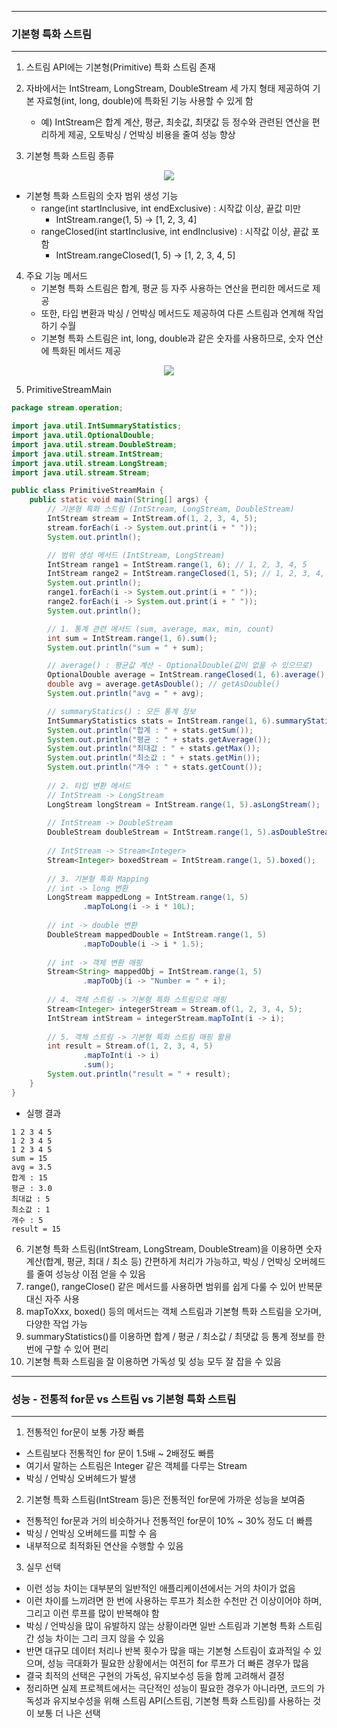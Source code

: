 -----
### 기본형 특화 스트림
-----
1. 스트림 API에는 기본형(Primitive) 특화 스트림 존재
2. 자바에서는 IntStream, LongStream, DoubleStream 세 가지 형태 제공하여 기본 자료형(int, long, double)에 특화된 기능 사용할 수 있게 함
   + 예) IntStream은 합계 계산, 평균, 최솟값, 최댓값 등 정수와 관련된 연산을 편리하게 제공, 오토박싱 / 언박싱 비용을 줄여 성능 향상

3. 기본형 특화 스트림 종류
<div align="center">
<img src="https://github.com/user-attachments/assets/7d44d4cc-7530-4a43-910b-8492276a88b8">
</div>

  - 기본형 특화 스트림의 숫자 범위 생성 기능
    + range(int startInclusive, int endExclusive) : 시작값 이상, 끝값 미만
      * IntStream.range(1, 5) → [1, 2, 3, 4]
    + rangeClosed(int startInclusive, int endInclusive) : 시작값 이상, 끝값 포함
      * IntStream.rangeClosed(1, 5) → [1, 2, 3, 4, 5]

4. 주요 기능 메서드
   - 기본형 특화 스트림은 합계, 평균 등 자주 사용하는 연산을 편리한 메서드로 제공
   - 또한, 타입 변환과 박싱 / 언박싱 메서드도 제공하여 다른 스트림과 연계해 작업하기 수월
   - 기본형 특화 스트림은 int, long, double과 같은 숫자를 사용하므로, 숫자 연산에 특화된 메서드 제공
<div align="center">
<img src="https://github.com/user-attachments/assets/c5c15414-e6fb-448a-b408-7dd6a2b380d9">
</div>

5. PrimitiveStreamMain
```java
package stream.operation;

import java.util.IntSummaryStatistics;
import java.util.OptionalDouble;
import java.util.stream.DoubleStream;
import java.util.stream.IntStream;
import java.util.stream.LongStream;
import java.util.stream.Stream;

public class PrimitiveStreamMain {
    public static void main(String[] args) {
        // 기본형 특화 스트림 (IntStream, LongStream, DoubleStream)
        IntStream stream = IntStream.of(1, 2, 3, 4, 5);
        stream.forEach(i -> System.out.print(i + " "));
        System.out.println();

        // 범위 생성 메서드 (IntStream, LongStream)
        IntStream range1 = IntStream.range(1, 6); // 1, 2, 3, 4, 5
        IntStream range2 = IntStream.rangeClosed(1, 5); // 1, 2, 3, 4, 5
        System.out.println();
        range1.forEach(i -> System.out.print(i + " "));
        range2.forEach(i -> System.out.print(i + " "));
        System.out.println();

        // 1. 통계 관련 메서드 (sum, average, max, min, count)
        int sum = IntStream.range(1, 6).sum();
        System.out.println("sum = " + sum);

        // average() : 평균값 계산 - OptionalDouble(값이 없을 수 있으므로)
        OptionalDouble average = IntStream.rangeClosed(1, 6).average();
        double avg = average.getAsDouble(); // getAsDouble()
        System.out.println("avg = " + avg);

        // summaryStatics() : 모든 통계 정보
        IntSummaryStatistics stats = IntStream.range(1, 6).summaryStatistics();
        System.out.println("합계 : " + stats.getSum());
        System.out.println("평균 : " + stats.getAverage());
        System.out.println("최대값 : " + stats.getMax());
        System.out.println("최소값 : " + stats.getMin());
        System.out.println("개수 : " + stats.getCount());
        
        // 2. 타입 변환 메서드 
        // IntStream -> LongStream
        LongStream longStream = IntStream.range(1, 5).asLongStream();
        
        // IntStream -> DoubleStream
        DoubleStream doubleStream = IntStream.range(1, 5).asDoubleStream();
        
        // IntStream -> Stream<Integer>
        Stream<Integer> boxedStream = IntStream.range(1, 5).boxed();
        
        // 3. 기본형 특화 Mapping
        // int -> long 변환
        LongStream mappedLong = IntStream.range(1, 5)
                .mapToLong(i -> i * 10L);
        
        // int -> double 변환
        DoubleStream mappedDouble = IntStream.range(1, 5)
                .mapToDouble(i -> i * 1.5);
        
        // int -> 객체 변환 매핑
        Stream<String> mappedObj = IntStream.range(1, 5)
                .mapToObj(i -> "Number = " + i);
        
        // 4. 객체 스트림 -> 기본형 특화 스트림으로 매핑
        Stream<Integer> integerStream = Stream.of(1, 2, 3, 4, 5);
        IntStream intStream = integerStream.mapToInt(i -> i);
        
        // 5. 객체 스트림 -> 기본형 특화 스트림 매핑 활용
        int result = Stream.of(1, 2, 3, 4, 5)
                .mapToInt(i -> i)
                .sum();
        System.out.println("result = " + result);
    }
}
```

  - 실행 결과
```
1 2 3 4 5 
1 2 3 4 5 
1 2 3 4 5 
sum = 15
avg = 3.5
합계 : 15
평균 : 3.0
최대값 : 5
최소값 : 1
개수 : 5
result = 15
```

6. 기본형 특화 스트림(IntStream, LongStream, DoubleStream)을 이용하면 숫자 계산(합계, 평균, 최대 / 최소 등) 간편하게 처리가 가능하고, 박싱 / 언박싱 오버헤드를 줄여 성능상 이점 얻을 수 있음
7. range(), rangeClose() 같은 메서드를 사용하면 범위를 쉽게 다룰 수 있어 반복문 대신 자주 사용
8. mapToXxx, boxed() 등의 메서드는 객체 스트림과 기본형 특화 스트림을 오가며, 다양한 작업 가능
9. summaryStatistics()를 이용하면 합계 / 평균 / 최소값 / 최댓값 등 통계 정보를 한 번에 구할 수 있어 편리
10. 기본형 특화 스트림을 잘 이용하면 가독성 및 성능 모두 잘 잡을 수 있음

-----
### 성능 - 전통적 for문 vs 스트림 vs 기본형 특화 스트림
-----
1. 전통적인 for문이 보통 가장 빠름
  - 스트림보다 전통적인 for 문이 1.5배 ~ 2배정도 빠름
  - 여기서 말하는 스트림은 Integer 같은 객체를 다루는 Stream
  - 박싱 / 언박싱 오버헤드가 발생

2. 기본형 특화 스트림(IntStream 등)은 전통적인 for문에 가까운 성능을 보여줌
  - 전통적인 for문과 거의 비슷하거나 전통적인 for문이 10% ~ 30% 정도 더 빠름
  - 박싱 / 언박싱 오버헤드를 피할 수 음
  - 내부적으로 최적화된 연산을 수행할 수 있음

3. 실무 선택
  - 이런 성능 차이는 대부분의 일반적인 애플리케이션에서는 거의 차이가 없음
  - 이런 차이를 느끼려면 한 번에 사용하는 루프가 최소한 수천만 건 이상이어야 하며, 그리고 이런 루프를 많이 반복해야 함
  - 박싱 / 언박싱을 많이 유발하지 않는 상황이라면 일반 스트림과 기본형 특화 스트림 간 성능 차이는 그리 크지 않을 수 있음
  - 반면 대규모 데이터 처리나 반복 횟수가 많을 때는 기본형 스트림이 효과적일 수 있으며, 성능 극대화가 필요한 상황에서는 여전히 for 루프가 더 빠른 경우가 많음
  - 결국 최적의 선택은 구현의 가독성, 유지보수성 등을 함께 고려해서 결정
  - 정리하면 실제 프로젝트에서는 극단적인 성능이 필요한 경우가 아니라면, 코드의 가독성과 유지보수성을 위해 스트림 API(스트림, 기본형 특화 스트림)를 사용하는 것이 보통 더 나은 선택
